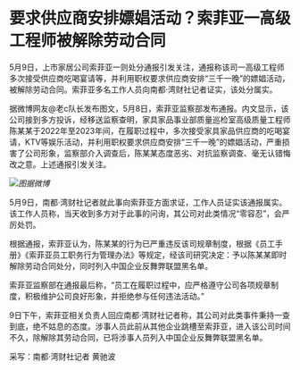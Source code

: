 # 要求供应商安排嫖娼活动？索菲亚一高级工程师被解除劳动合同

5月9日，上市家居公司索菲亚一则处分通报引发关注，通报称该司一高级工程师多次接受供应商吃喝宴请等，并利用职权要求供应商安排“三千一晚”的嫖娼活动，被解除劳动合同。索菲亚多名工作人员向南都·湾财社记者证实，该处分属实。

据微博网友@老c队长发布图文，5月8日，索菲亚监察部发布通报。内文显示，该公司接到多方投诉，经移送监察查明，家具家品事业部质量巡检室高级质量工程师陈某某于2022年至2023年间，在履职过程中，多次接受家具家品供应商的吃喝宴请，KTV等娱乐活动，并利用职权要求供应商安排“三千一晚”的嫖娼活动，严重损害了公司形象，监察部介入调查后，陈某某态度恶劣、对抗监察调查、毫无认错悔改之意。上述通报引发关注。

![](https://inews.gtimg.com/om_bt/OflGRIvYcG9q1Q6iUD-GRiU5HC4xLSGfkEKrQ5eTUrU6gAA/1000)_图据微博_

5月9日，南都·湾财社记者就此事向索菲亚方面求证，工作人员证实该通报属实。该工作人员称，当天收到多方对于此事的问询，其公司对此类情况“零容忍”，会严厉处罚。

根据通报，索菲亚认为，陈某某的行为已严重违反该司规章制度，根据《员工手册》《索菲亚员工职务行为管理办法》等规定，经该司研究决定：予以陈某某即时解除劳动合同处分，同时列入中国企业反舞弊联盟黑名单。

索菲亚监察部在通报最后称，“员工在履职过程中，应严格遵守公司各项规章制度，积极维护公司良好形象，并拒绝参与任何违法活动。”

9日下午，索菲亚相关负责人回应南都·湾财社记者称，其公司对此类事件秉持一查到底，绝不姑息的态度。涉事人员此前从其他企业跳槽至索菲亚，进入该公司时间不久，除解除其劳动合同，已将涉事人员列入中国企业反舞弊联盟黑名单。

采写：南都·湾财社记者 黄驰波

